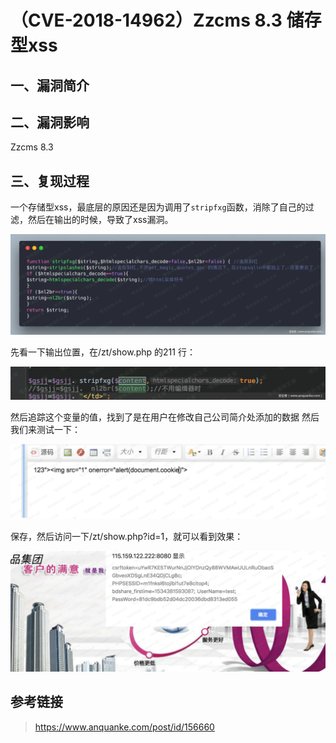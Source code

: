 （CVE-2018-14962）Zzcms 8.3 储存型xss
=====================================

一、漏洞简介
------------

二、漏洞影响
------------

Zzcms 8.3

三、复现过程
------------

一个存储型xss，最底层的原因还是因为调用了`stripfxg`函数，消除了自己的过滤，然后在输出的时候，导致了xss漏洞。

![](./.resource/(CVE-2018-14962)Zzcms8.3储存型xss/media/rId24.png)

先看一下输出位置，在/zt/show.php 的211 行：

![](./.resource/(CVE-2018-14962)Zzcms8.3储存型xss/media/rId25.png)

然后追踪这个变量的值，找到了是在用户在修改自己公司简介处添加的数据
然后我们来测试一下：

![](./.resource/(CVE-2018-14962)Zzcms8.3储存型xss/media/rId26.png)

保存，然后访问一下/zt/show.php?id=1，就可以看到效果：

![](./.resource/(CVE-2018-14962)Zzcms8.3储存型xss/media/rId27.png)

参考链接
--------

> <https://www.anquanke.com/post/id/156660>
